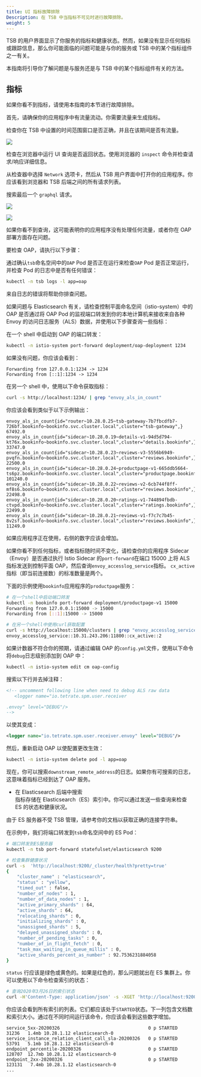 ```yaml
---
title: UI 指标故障排除
Description: 在 TSB 中当指标不可见时进行故障排除。
weight: 5
---
```


TSB 的用户界面显示了你服务的指标和健康状态。然而，如果没有显示任何指标或跟踪信息，那么你可能面临的问题可能是与你的服务或 TSB 中的某个指标组件之一有关。

本指南将引导你了解问题是与服务还是与 TSB 中的某个指标组件有关的方法。

## 指标

如果你看不到指标，请使用本指南的本节进行故障排除。

首先，请确保你的应用程序中有流量流动。你需要流量来生成指标。

检查你在 TSB 中设置的时间范围窗口是否正确，并且在该期间是否有流量。

![](../../assets/023f435-Tetrate_Service_Bridge.png)

检查在浏览器中运行 UI 查询是否返回状态。使用浏览器的 `inspect` 命令并检查请求/响应详细信息。

从检查器中选择 `Network` 选项卡，然后从 TSB 用户界面中打开你的应用程序。你应该看到浏览器和 TSB 后端之间的所有请求列表。

搜索最后一个 `graphql` 请求。

![](../../assets/71914d4-DevTools_-_35_247_59_43_8443_applications_prune-tenant_dev_bookinfo.png)

![](../../assets/47326cc-DevTools_-_35_247_59_43_8443_applications_prune-tenant_dev_bookinfo-2.png)

如果你看不到查询，这可能表明你的应用程序没有处理任何流量，或者你在 OAP 部署方面存在问题。

要检查 OAP，请执行以下步骤：

通过确认`tsb`命名空间中的`OAP` Pod 是否正在运行来检查`OAP` Pod 是否正常运行，并检查 Pod 的日志中是否有任何错误：

```bash
kubectl -n tsb logs -l app=oap
```

来自日志的错误将帮助你排查问题。

如果问题与 Elasticsearch 有关，请检查控制平面命名空间（istio-system）中的 OAP 是否通过将 OAP Pod 的监视端口转发到你的本地计算机来接收来自各种 Envoy 的访问日志服务（ALS）数据，并使用以下步骤查询一些指标：

在一个 shell 中启动到 OAP 的端口转发：

```bash
kubectl -n istio-system port-forward deployment/oap-deployment 1234
```

如果没有问题，你应该会看到：

```text
Forwarding from 127.0.0.1:1234 -> 1234
Forwarding from [::1]:1234 -> 1234
```

在另一个 shell 中，使用以下命令获取指标：

```bash
curl -s http://localhost:1234/ | grep "envoy_als_in_count"
```

你应该会看到类似于以下示例输出：

```text
envoy_als_in_count{id="router~10.28.0.25~tsb-gateway-7b7fbcdfb7-726bf.bookinfo~bookinfo.svc.cluster.local",cluster="tsb-gateway",} 67492.0
envoy_als_in_count{id="sidecar~10.28.0.19~details-v1-94d5d794-kt76x.bookinfo~bookinfo.svc.cluster.local",cluster="details.bookinfo",} 33747.0
envoy_als_in_count{id="sidecar~10.28.0.23~reviews-v3-5556b6949-pvqfn.bookinfo~bookinfo.svc.cluster.local",cluster="reviews.bookinfo",} 22500.0
envoy_als_in_count{id="sidecar~10.28.0.24~productpage-v1-665ddb5664-ts6pz.bookinfo~bookinfo.svc.cluster.local",cluster="productpage.bookinfo",} 101240.0
envoy_als_in_count{id="sidecar~10.28.0.22~reviews-v2-6cb744f8ff-mf8s6.bookinfo~bookinfo.svc.cluster.local",cluster="reviews.bookinfo",} 22498.0
envoy_als_in_count{id="sidecar~10.28.0.20~ratings-v1-744894fbdb-ctvpd.bookinfo~bookinfo.svc.cluster.local",cluster="ratings.bookinfo",} 22499.0
envoy_als_in_count{id="sidecar~10.28.0.21~reviews-v1-f7c7c7b45-8v2sf.bookinfo~bookinfo.svc.cluster.local",cluster="reviews.bookinfo",} 11249.0
```

如果应用程序正在使用，右侧的数字应该会增加。

如果你看不到任何指标，或者指标随时间不变化，请检查你的应用程序 Sidecar（Envoy）是否通过执行 Istio Sidecar 的`port-forward`在端口 15000 上将 ALS 指标发送到控制平面 OAP，然后查询`envoy_accesslog_service`指标。 `cx_active`指标（即当前连接数）的标准数量是两个。

下面的示例使用`bookinfo`应用程序的`productpage`服务：

```bash
# 在一个shell中启动端口转发
kubectl -n bookinfo port-forward deployment/productpage-v1 15000
Forwarding from 127.0.0.1:15000 -> 15000
Forwarding from [::1]:15000 -> 15000

# 在另一个shell中使用curl获取配置
curl -s http://localhost:15000/clusters | grep "envoy_accesslog_service" | grep cx_active
envoy_accesslog_service::10.31.243.206:11800::cx_active::2
```

如果计数器不符合你的预期，请通过编辑 OAP 的`config.yml`文件，使用以下命令将`debug`日志级别添加到 OAP 中：

```bash
kubectl -n istio-system edit cm oap-config
```

搜索以下行并去掉注释：

```xml
<!-- uncomment following line when need to debug ALS raw data
   <logger name="io.tetrate.spm.user.receiver

.envoy" level="DEBUG"/>
-->
```

以使其变成：

```xml
<logger name="io.tetrate.spm.user.receiver.envoy" level="DEBUG"/>
```

然后，重新启动 OAP 以使配置更改生效：

```bash
kubectl -n istio-system delete pod -l app=oap
```

现在，你可以搜索`downstream_remote_address`的日志。如果你有可搜索的日志，这意味着指标已经到达了 OAP 服务。

- 在 Elasticsearch 后端中搜索<br/>
  指标存储在 Elasticsearch（ES）索引中。你可以通过发送一些查询来检查 ES 的状态和健康状况。<br/>

由于 ES 服务器不受 TSB 管理，请参考你的文档以获取正确的连接字符串。<br/>

在示例中，我们将端口转发到`tsb`命名空间中的 ES Pod：

```bash
# 端口转发到ES服务器
kubectl -n tsb port-forward statefulset/elasticsearch 9200

# 检查集群健康状况
curl -s  'http://localhost:9200/_cluster/health?pretty=true'
{
    "cluster_name" : "elasticsearch",
    "status" : "yellow",
    "timed_out" : false,
    "number_of_nodes" : 1,
    "number_of_data_nodes" : 1,
    "active_primary_shards" : 64,
    "active_shards" : 64,
    "relocating_shards" : 0,
    "initializing_shards" : 0,
    "unassigned_shards" : 5,
    "delayed_unassigned_shards" : 0,
    "number_of_pending_tasks" : 0,
    "number_of_in_flight_fetch" : 0,
    "task_max_waiting_in_queue_millis" : 0,
    "active_shards_percent_as_number" : 92.7536231884058
}
```

`status` 行应该是绿色或黄色的。如果是红色的，那么问题就出在 ES 集群上。你可以使用以下命令检查索引的状态：

```bash
# 查询2020年3月26日的索引状态
curl -H'Content-Type: application/json' -s -XGET 'http://localhost:9200/_cat/shards/*20200326
```

你应该会看到所有索引的列表。它们都应该处于`STARTED`状态。下一列包含文档数和索引大小。通过在不同时间运行该命令，你应该会看到这些数字增加。

```
service_5xx-20200326                                 0 p STARTED  31236   1.4mb 10.28.1.12 elasticsearch-0
service_instance_relation_client_call_sla-20200326   0 p STARTED  53791   5.1mb 10.28.1.12 elasticsearch-0
endpoint_percentile-20200326                         0 p STARTED 128707  12.7mb 10.28.1.12 elasticsearch-0
endpoint_2xx-20200326                                0 p STARTED 123131   7.4mb 10.28.1.12 elasticsearch-0
...
```

